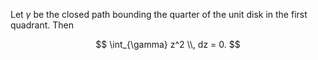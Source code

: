 Let $\gamma$ be the closed path bounding the quarter of the unit disk in the first quadrant. Then

$$
\int_{\gamma} z^2 \\, dz = 0.
$$
